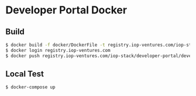 # Developer Portal Docker

## Build

```bash
$ docker build -f docker/DockerFile -t registry.iop-ventures.com/iop-stack/developer-portal/developer-portal:latest .
$ docker login registry.iop-ventures.com
$ docker push registry.iop-ventures.com/iop-stack/developer-portal/developer-portal
```

## Local Test

```bash
$ docker-compose up
```
